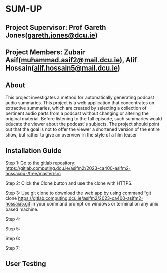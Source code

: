 # SUM-UP 
## Project Supervisor: Prof Gareth Jones(gareth.jones@dcu.ie)
## Project Members: Zubair Asif(muhammad.asif2@mail.dcu.ie), Alif Hossain(alif.hossain5@mail.dcu.ie)


## About

This project investigates a method for automatically generating podcast audio summaries. This project is a web application that concentrates on extractive summaries, which are created by selecting a collection of pertinent audio parts from a podcast without changing or altering the original material. Before listening to the full episode, such summaries would educate the viewer about the podcast's subjects. The project should point out that the goal is not to offer the viewer a shortened version of the entire show, but rather to give an overview in the style of a film teaser

## Installation Guide
Step 1: Go to the gitlab repository: 
https://gitlab.computing.dcu.ie/asifm2/2023-ca400-asifm2-hossaia5/-/tree/master/src

Step 2: Click the Clone button and use the clone with HTTPS.

Step 3: Use git clone to download the web app by using command “git clone https://gitlab.computing.dcu.ie/asifm2/2023-ca400-asifm2-hossaia5.git
in your command prompt on windows or terminal on any unix based machine.

Step 4: 

Step 5: 

Step 6: 

Step 7: 

## User Testing 
